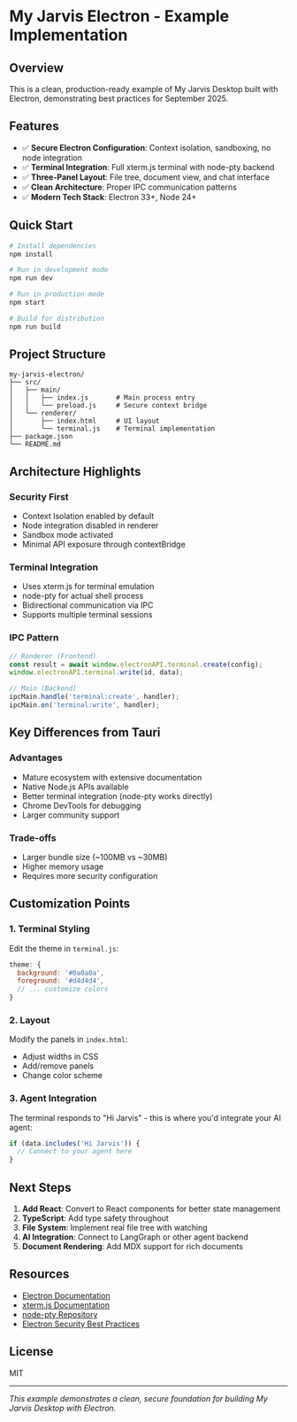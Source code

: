 # My Jarvis Electron - Example Implementation

## Overview
This is a clean, production-ready example of My Jarvis Desktop built with Electron, demonstrating best practices for September 2025.

## Features
- ✅ **Secure Electron Configuration**: Context isolation, sandboxing, no node integration
- ✅ **Terminal Integration**: Full xterm.js terminal with node-pty backend
- ✅ **Three-Panel Layout**: File tree, document view, and chat interface
- ✅ **Clean Architecture**: Proper IPC communication patterns
- ✅ **Modern Tech Stack**: Electron 33+, Node 24+

## Quick Start

```bash
# Install dependencies
npm install

# Run in development mode
npm run dev

# Run in production mode
npm start

# Build for distribution
npm run build
```

## Project Structure

```
my-jarvis-electron/
├── src/
│   ├── main/
│   │   ├── index.js       # Main process entry
│   │   └── preload.js     # Secure context bridge
│   └── renderer/
│       ├── index.html     # UI layout
│       └── terminal.js    # Terminal implementation
├── package.json
└── README.md
```

## Architecture Highlights

### Security First
- Context Isolation enabled by default
- Node integration disabled in renderer
- Sandbox mode activated
- Minimal API exposure through contextBridge

### Terminal Integration
- Uses xterm.js for terminal emulation
- node-pty for actual shell process
- Bidirectional communication via IPC
- Supports multiple terminal sessions

### IPC Pattern
```javascript
// Renderer (Frontend)
const result = await window.electronAPI.terminal.create(config);
window.electronAPI.terminal.write(id, data);

// Main (Backend)
ipcMain.handle('terminal:create', handler);
ipcMain.on('terminal:write', handler);
```

## Key Differences from Tauri

### Advantages
- Mature ecosystem with extensive documentation
- Native Node.js APIs available
- Better terminal integration (node-pty works directly)
- Chrome DevTools for debugging
- Larger community support

### Trade-offs
- Larger bundle size (~100MB vs ~30MB)
- Higher memory usage
- Requires more security configuration

## Customization Points

### 1. Terminal Styling
Edit the theme in `terminal.js`:
```javascript
theme: {
  background: '#0a0a0a',
  foreground: '#d4d4d4',
  // ... customize colors
}
```

### 2. Layout
Modify the panels in `index.html`:
- Adjust widths in CSS
- Add/remove panels
- Change color scheme

### 3. Agent Integration
The terminal responds to "Hi Jarvis" - this is where you'd integrate your AI agent:
```javascript
if (data.includes('Hi Jarvis')) {
  // Connect to your agent here
}
```

## Next Steps

1. **Add React**: Convert to React components for better state management
2. **TypeScript**: Add type safety throughout
3. **File System**: Implement real file tree with watching
4. **AI Integration**: Connect to LangGraph or other agent backend
5. **Document Rendering**: Add MDX support for rich documents

## Resources

- [Electron Documentation](https://www.electronjs.org/docs)
- [xterm.js Documentation](https://xtermjs.org/)
- [node-pty Repository](https://github.com/microsoft/node-pty)
- [Electron Security Best Practices](https://www.electronjs.org/docs/latest/tutorial/security)

## License
MIT

---

*This example demonstrates a clean, secure foundation for building My Jarvis Desktop with Electron.*
